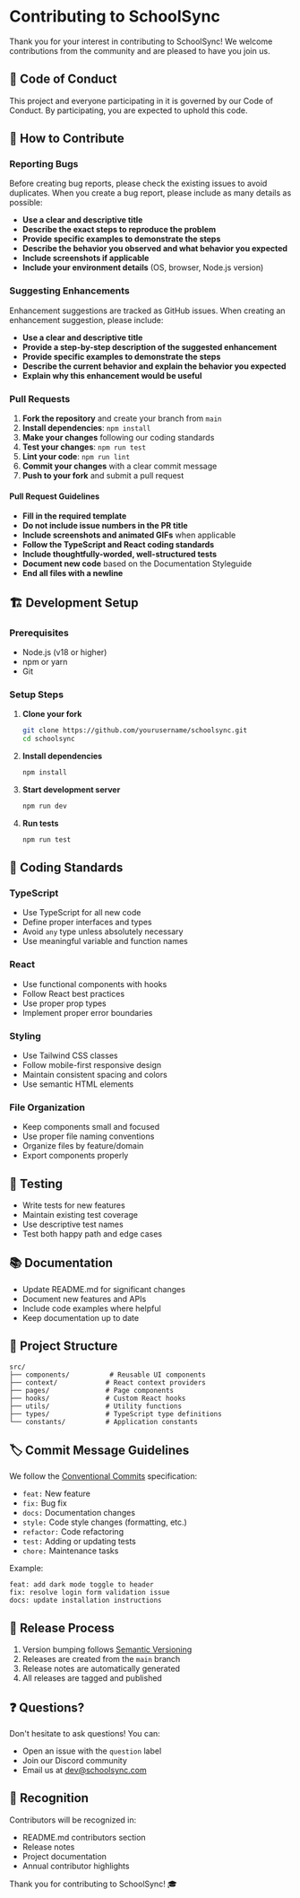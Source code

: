 # Contributing to SchoolSync

Thank you for your interest in contributing to SchoolSync! We welcome contributions from the community and are pleased to have you join us.

## 🤝 Code of Conduct

This project and everyone participating in it is governed by our Code of Conduct. By participating, you are expected to uphold this code.

## 🚀 How to Contribute

### Reporting Bugs

Before creating bug reports, please check the existing issues to avoid duplicates. When you create a bug report, please include as many details as possible:

- **Use a clear and descriptive title**
- **Describe the exact steps to reproduce the problem**
- **Provide specific examples to demonstrate the steps**
- **Describe the behavior you observed and what behavior you expected**
- **Include screenshots if applicable**
- **Include your environment details** (OS, browser, Node.js version)

### Suggesting Enhancements

Enhancement suggestions are tracked as GitHub issues. When creating an enhancement suggestion, please include:

- **Use a clear and descriptive title**
- **Provide a step-by-step description of the suggested enhancement**
- **Provide specific examples to demonstrate the steps**
- **Describe the current behavior and explain the behavior you expected**
- **Explain why this enhancement would be useful**

### Pull Requests

1. **Fork the repository** and create your branch from `main`
2. **Install dependencies**: `npm install`
3. **Make your changes** following our coding standards
4. **Test your changes**: `npm run test`
5. **Lint your code**: `npm run lint`
6. **Commit your changes** with a clear commit message
7. **Push to your fork** and submit a pull request

#### Pull Request Guidelines

- **Fill in the required template**
- **Do not include issue numbers in the PR title**
- **Include screenshots and animated GIFs** when applicable
- **Follow the TypeScript and React coding standards**
- **Include thoughtfully-worded, well-structured tests**
- **Document new code** based on the Documentation Styleguide
- **End all files with a newline**

## 🏗️ Development Setup

### Prerequisites

- Node.js (v18 or higher)
- npm or yarn
- Git

### Setup Steps

1. **Clone your fork**
   ```bash
   git clone https://github.com/yourusername/schoolsync.git
   cd schoolsync
   ```

2. **Install dependencies**
   ```bash
   npm install
   ```

3. **Start development server**
   ```bash
   npm run dev
   ```

4. **Run tests**
   ```bash
   npm run test
   ```

## 📝 Coding Standards

### TypeScript

- Use TypeScript for all new code
- Define proper interfaces and types
- Avoid `any` type unless absolutely necessary
- Use meaningful variable and function names

### React

- Use functional components with hooks
- Follow React best practices
- Use proper prop types
- Implement proper error boundaries

### Styling

- Use Tailwind CSS classes
- Follow mobile-first responsive design
- Maintain consistent spacing and colors
- Use semantic HTML elements

### File Organization

- Keep components small and focused
- Use proper file naming conventions
- Organize files by feature/domain
- Export components properly

## 🧪 Testing

- Write tests for new features
- Maintain existing test coverage
- Use descriptive test names
- Test both happy path and edge cases

## 📚 Documentation

- Update README.md for significant changes
- Document new features and APIs
- Include code examples where helpful
- Keep documentation up to date

## 🎯 Project Structure

```
src/
├── components/          # Reusable UI components
├── context/            # React context providers
├── pages/              # Page components
├── hooks/              # Custom React hooks
├── utils/              # Utility functions
├── types/              # TypeScript type definitions
└── constants/          # Application constants
```

## 🏷️ Commit Message Guidelines

We follow the [Conventional Commits](https://www.conventionalcommits.org/) specification:

- `feat:` New feature
- `fix:` Bug fix
- `docs:` Documentation changes
- `style:` Code style changes (formatting, etc.)
- `refactor:` Code refactoring
- `test:` Adding or updating tests
- `chore:` Maintenance tasks

Example:
```
feat: add dark mode toggle to header
fix: resolve login form validation issue
docs: update installation instructions
```

## 🔄 Release Process

1. Version bumping follows [Semantic Versioning](https://semver.org/)
2. Releases are created from the `main` branch
3. Release notes are automatically generated
4. All releases are tagged and published

## ❓ Questions?

Don't hesitate to ask questions! You can:

- Open an issue with the `question` label
- Join our Discord community
- Email us at dev@schoolsync.com

## 🙏 Recognition

Contributors will be recognized in:

- README.md contributors section
- Release notes
- Project documentation
- Annual contributor highlights

Thank you for contributing to SchoolSync! 🎓